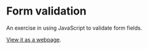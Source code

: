 # Form validation

An exercise in using JavaScript to validate form fields.

[View it as a webpage](trichoplax.github.io/twbs-form).
